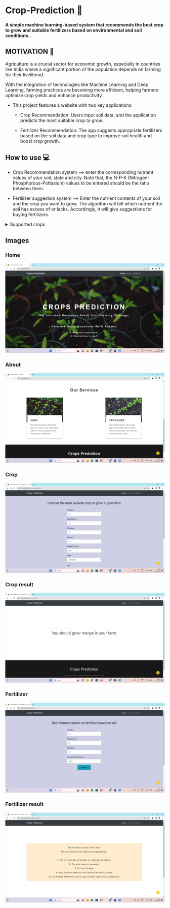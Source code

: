 # Crop-Prediction 🌿
#### A simple  machine learning-based system that recommends the best crop to grow and suitable fertilizers based on environmental and soil conditions..

## MOTIVATION 💪
Agriculture is a crucial sector for economic growth, especially in countries like India where a significant portion of the population depends on farming for their livelihood.

With the integration of technologies like Machine Learning and Deep Learning, farming practices are becoming more efficient, helping farmers optimize crop yields and enhance productivity.

- This project features a website with two key applications: 

    - Crop Recommendation: Users input soil data, and the application predicts the most suitable crop to grow. 
    
    - Fertilizer Recommendation: The app suggests appropriate fertilizers based on the soil data and crop type to improve soil health and boost crop growth.

## How to use 💻
- Crop Recommendation system ==> enter the corresponding nutrient values of your soil, state and city. Note that, the N-P-K (Nitrogen-Phosphorous-Pottasium) values to be entered should be the ratio between them. 

- Fertilizer suggestion system ==> Enter the nutrient contents of your soil and the crop you want to grow. The algorithm will tell which nutrient the soil has excess of or lacks. Accordingly, it will give suggestions for buying fertilizers.

<details>
  <summary>Supported crops
</summary>

- Apple
- Blueberry
- Cherry
- Corn
- Grape
- Pepper
- Orange
- Peach
- Potato
- Soybean
- Strawberry
- Tomato
- Squash
- Raspberry
</details>

## Images
### Home
<img src="./images/home.png">

### About
<img src="./images/about.png">

### Crop
<img src="./images/crop.png">

### Crop result
<img src="./images/crop result.png">

### Fertilizer
<img src="./images/Fertilizer.png">

### Fertilizer result
<img src="./images/Fertilizer result.png">





   

